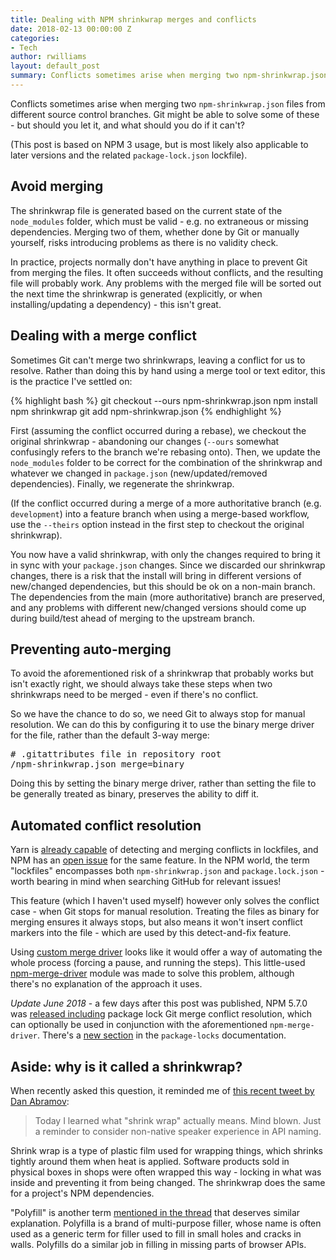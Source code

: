 ```yaml
---
title: Dealing with NPM shrinkwrap merges and conflicts
date: 2018-02-13 00:00:00 Z
categories:
- Tech
author: rwilliams
layout: default_post
summary: Conflicts sometimes arise when merging two npm-shrinkwrap.json files from different source control branches. Git might be able to solve some of these - but should you let it, and what should you do if it can't?
---
```


Conflicts sometimes arise when merging two `npm-shrinkwrap.json` files from different source control branches. Git might be able to solve some of these - but should you let it, and what should you do if it can't?

(This post is based on NPM 3 usage, but is most likely also applicable to later versions and the related `package-lock.json` lockfile).

## Avoid merging
The shrinkwrap file is generated based on the current state of the `node_modules` folder, which must be valid - e.g. no extraneous or missing dependencies. Merging two of them, whether done by Git or manually yourself, risks introducing problems as there is no validity check.

In practice, projects normally don't have anything in place to prevent Git from merging the files. It often succeeds without conflicts, and the resulting file will probably work. Any problems with the merged file will be sorted out the next time the shrinkwrap is generated (explicitly, or when installing/updating a dependency) - this isn't great.

## Dealing with a merge conflict
Sometimes Git can't merge two shrinkwraps, leaving a conflict for us to resolve. Rather than doing this by hand using a merge tool or text editor, this is the practice I've settled on:

{% highlight bash %}
git checkout --ours npm-shrinkwrap.json
npm install
npm shrinkwrap
git add npm-shrinkwrap.json
{% endhighlight %}

First (assuming the conflict occurred during a rebase), we checkout the original shrinkwrap - abandoning our changes (`--ours` somewhat confusingly refers to the branch we're rebasing onto). Then, we update the `node_modules` folder to be correct for the combination of the shrinkwrap and whatever we changed in `package.json` (new/updated/removed dependencies). Finally, we regenerate the shrinkwrap.

(If the conflict occurred during a merge of a more authoritative branch (e.g. `development`) into a feature branch when using a merge-based workflow, use the `--theirs` option instead in the first step to checkout the original shrinkwrap).

You now have a valid shrinkwrap, with only the changes required to bring it in sync with your `package.json` changes. Since we discarded our shrinkwrap changes, there is a risk that the install will bring in different versions of new/changed dependencies, but this should be ok on a non-main branch. The dependencies from the main (more authoritative) branch are preserved, and any problems with different new/changed versions should come up during build/test ahead of merging to the upstream branch.

## Preventing auto-merging
To avoid the aforementioned risk of a shrinkwrap that probably works but isn't exactly right, we should always take these steps when two shrinkwraps need to be merged - even if there's no conflict.

So we have the chance to do so, we need Git to always stop for manual resolution. We can do this by configuring it to use the binary merge driver for the file, rather than the default 3-way merge:

<pre>
# .gitattributes file in repository root
/npm-shrinkwrap.json merge=binary
</pre>

Doing this by setting the binary merge driver, rather than setting the file to be generally treated as binary, preserves the ability to diff it.

## Automated conflict resolution
Yarn is [already capable](https://github.com/yarnpkg/yarn/pull/3544) of detecting and merging conflicts in lockfiles, and NPM has an [open issue](https://github.com/npm/npm/issues/18007) for the same feature. In the NPM world, the term "lockfiles" encompasses both `npm-shrinkwrap.json` and `package.lock.json` - worth bearing in mind when searching GitHub for relevant issues!

This feature (which I haven't used myself) however only solves the conflict case - when Git stops for manual resolution. Treating the files as binary for merging ensures it always stops, but also means it won't insert conflict markers into the file - which are used by this detect-and-fix feature.

Using [custom merge driver](https://git-scm.com/docs/gitattributes#_performing_a_three_way_merge) looks like it would offer a way of automating the whole process (forcing a pause, and running the steps). This little-used [npm-merge-driver](https://github.com/npm/npm-merge-driver) module was made to solve this problem, although there's no explanation of the approach it uses.

*Update June 2018* - a few days after this post was published, NPM 5.7.0 was [released including](https://github.com/npm/npm/blob/v5.7.0/CHANGELOG.md#package-lock-git-merge-conflict-resolution) package lock Git merge conflict resolution, which can optionally be used in conjunction with the aforementioned `npm-merge-driver`. There's a [new section](https://docs.npmjs.com/files/package-locks#resolving-lockfile-conflicts) in the `package-locks` documentation.

## Aside: why is it called a shrinkwrap?
When recently asked this question, it reminded me of [this recent tweet by Dan Abramov](https://twitter.com/dan_abramov/status/922227584573890561):

> Today I learned what "shrink wrap" actually means. Mind blown. Just a reminder to consider non-native speaker experience in API naming.

Shrink wrap is a type of plastic film used for wrapping things, which shrinks tightly around them when heat is applied. Software products sold in physical boxes in shops were often wrapped this way - locking in what was inside and preventing it from being changed. The shrinkwrap does the same for a project's NPM dependencies.

"Polyfill" is another term [mentioned in the thread](https://twitter.com/shellscape/status/922259729044393984) that deserves similar explanation. Polyfilla is a brand of multi-purpose filler, whose name is often used as a generic term for filler used to fill in small holes and cracks in walls. Polyfills do a similar job in filling in missing parts of browser APIs.
